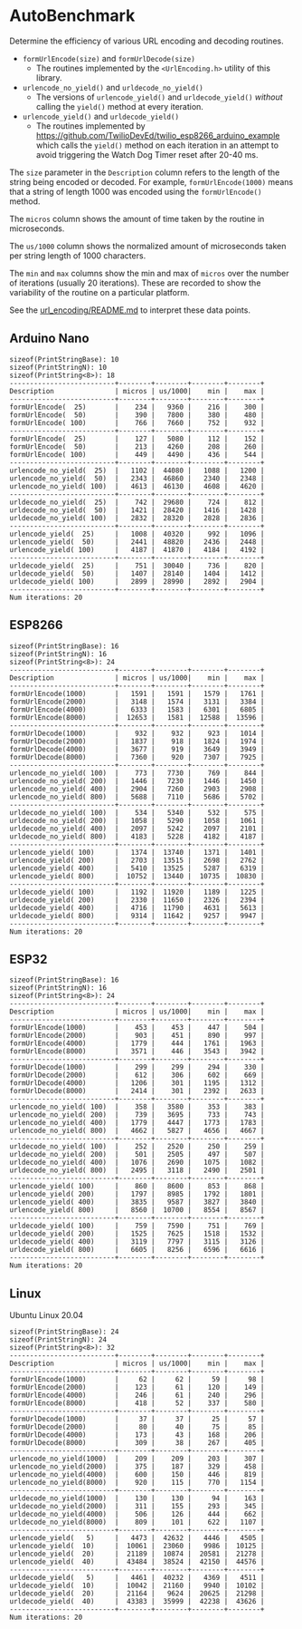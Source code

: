 # AutoBenchmark

Determine the efficiency of various URL encoding and decoding routines.

* `formUrlEncode(size)` and `formUrlDecode(size)`
    * The routines implemented by the `<UrlEncoding.h>` utility of this library.
* `urlencode_no_yield()` and `urldecode_no_yield()`
    * The versions of `urlencode_yield()` and `urldecode_yield()`
      *without* calling the `yield()` method at every iteration.
* `urlencode_yield()` and `urldecode_yield()`
    * The routines implemented by
      https://github.com/TwilioDevEd/twilio_esp8266_arduino_example which calls
      the `yield()` method on each iteration in an attempt to avoid triggering
      the Watch Dog Timer reset after 20-40 ms.

The `size` parameter in the `Description` column refers to the length of the
string being encoded or decoded. For example, `formUrlEncode(1000)` means
that a string of length 1000 was encoded using the `formUrlEncode()` method.

The `micros` column shows the amount of time taken by the routine in
microseconds.

The `us/1000` column shows the normalized amount of microseconds taken per
string length of 1000 characters.

The `min` and `max` columns show the min and max of `micros` over the number of
iterations (usually 20 iterations). These are recorded to show the variability
of the routine on a particular platform.

See the [url_encoding/README.md](../../../src/url_encoding/) to interpret
these data points.

## Arduino Nano

```
sizeof(PrintStringBase): 10
sizeof(PrintStringN): 10
sizeof(PrintString<8>): 18
--------------------------+--------+--------+--------+--------+
Description               | micros | us/1000|    min |    max |
--------------------------+--------+--------+--------+--------+
formUrlEncode(  25)       |    234 |   9360 |    216 |    300 |
formUrlEncode(  50)       |    390 |   7800 |    380 |    480 |
formUrlEncode( 100)       |    766 |   7660 |    752 |    932 |
--------------------------+--------+--------+--------+--------+
formUrlEncode(  25)       |    127 |   5080 |    112 |    152 |
formUrlEncode(  50)       |    213 |   4260 |    208 |    260 |
formUrlEncode( 100)       |    449 |   4490 |    436 |    544 |
--------------------------+--------+--------+--------+--------+
urlencode_no_yield(  25)  |   1102 |  44080 |   1088 |   1200 |
urlencode_no_yield(  50)  |   2343 |  46860 |   2340 |   2348 |
urlencode_no_yield( 100)  |   4613 |  46130 |   4608 |   4620 |
--------------------------+--------+--------+--------+--------+
urldecode_no_yield(  25)  |    742 |  29680 |    724 |    812 |
urldecode_no_yield(  50)  |   1421 |  28420 |   1416 |   1428 |
urldecode_no_yield( 100)  |   2832 |  28320 |   2828 |   2836 |
--------------------------+--------+--------+--------+--------+
urlencode_yield(  25)     |   1008 |  40320 |    992 |   1096 |
urlencode_yield(  50)     |   2441 |  48820 |   2436 |   2448 |
urlencode_yield( 100)     |   4187 |  41870 |   4184 |   4192 |
--------------------------+--------+--------+--------+--------+
urldecode_yield(  25)     |    751 |  30040 |    736 |    820 |
urldecode_yield(  50)     |   1407 |  28140 |   1404 |   1412 |
urldecode_yield( 100)     |   2899 |  28990 |   2892 |   2904 |
--------------------------+--------+--------+--------+--------+
Num iterations: 20
```

## ESP8266

```
sizeof(PrintStringBase): 16
sizeof(PrintStringN): 16
sizeof(PrintString<8>): 24
--------------------------+--------+--------+--------+--------+
Description               | micros | us/1000|    min |    max |
--------------------------+--------+--------+--------+--------+
formUrlEncode(1000)       |   1591 |   1591 |   1579 |   1761 |
formUrlEncode(2000)       |   3148 |   1574 |   3131 |   3384 |
formUrlEncode(4000)       |   6333 |   1583 |   6301 |   6805 |
formUrlEncode(8000)       |  12653 |   1581 |  12588 |  13596 |
--------------------------+--------+--------+--------+--------+
formUrlDecode(1000)       |    932 |    932 |    923 |   1014 |
formUrlDecode(2000)       |   1837 |    918 |   1824 |   1974 |
formUrlDecode(4000)       |   3677 |    919 |   3649 |   3949 |
formUrlDecode(8000)       |   7360 |    920 |   7307 |   7925 |
--------------------------+--------+--------+--------+--------+
urlencode_no_yield( 100)  |    773 |   7730 |    769 |    844 |
urlencode_no_yield( 200)  |   1446 |   7230 |   1446 |   1450 |
urlencode_no_yield( 400)  |   2904 |   7260 |   2903 |   2908 |
urlencode_no_yield( 800)  |   5688 |   7110 |   5686 |   5702 |
--------------------------+--------+--------+--------+--------+
urldecode_no_yield( 100)  |    534 |   5340 |    532 |    575 |
urldecode_no_yield( 200)  |   1058 |   5290 |   1058 |   1061 |
urldecode_no_yield( 400)  |   2097 |   5242 |   2097 |   2101 |
urldecode_no_yield( 800)  |   4183 |   5228 |   4182 |   4187 |
--------------------------+--------+--------+--------+--------+
urlencode_yield( 100)     |   1374 |  13740 |   1371 |   1401 |
urlencode_yield( 200)     |   2703 |  13515 |   2698 |   2762 |
urlencode_yield( 400)     |   5410 |  13525 |   5287 |   6319 |
urlencode_yield( 800)     |  10752 |  13440 |  10735 |  10830 |
--------------------------+--------+--------+--------+--------+
urldecode_yield( 100)     |   1192 |  11920 |   1189 |   1225 |
urldecode_yield( 200)     |   2330 |  11650 |   2326 |   2394 |
urldecode_yield( 400)     |   4716 |  11790 |   4631 |   5613 |
urldecode_yield( 800)     |   9314 |  11642 |   9257 |   9947 |
--------------------------+--------+--------+--------+--------+
Num iterations: 20
```

## ESP32

```
sizeof(PrintStringBase): 16
sizeof(PrintStringN): 16
sizeof(PrintString<8>): 24
--------------------------+--------+--------+--------+--------+
Description               | micros | us/1000|    min |    max |
--------------------------+--------+--------+--------+--------+
formUrlEncode(1000)       |    453 |    453 |    447 |    504 |
formUrlEncode(2000)       |    903 |    451 |    890 |    997 |
formUrlEncode(4000)       |   1779 |    444 |   1761 |   1963 |
formUrlEncode(8000)       |   3571 |    446 |   3543 |   3942 |
--------------------------+--------+--------+--------+--------+
formUrlDecode(1000)       |    299 |    299 |    294 |    330 |
formUrlDecode(2000)       |    612 |    306 |    602 |    669 |
formUrlDecode(4000)       |   1206 |    301 |   1195 |   1312 |
formUrlDecode(8000)       |   2414 |    301 |   2392 |   2633 |
--------------------------+--------+--------+--------+--------+
urlencode_no_yield( 100)  |    358 |   3580 |    353 |    383 |
urlencode_no_yield( 200)  |    739 |   3695 |    733 |    743 |
urlencode_no_yield( 400)  |   1779 |   4447 |   1773 |   1783 |
urlencode_no_yield( 800)  |   4662 |   5827 |   4656 |   4667 |
--------------------------+--------+--------+--------+--------+
urldecode_no_yield( 100)  |    252 |   2520 |    250 |    259 |
urldecode_no_yield( 200)  |    501 |   2505 |    497 |    507 |
urldecode_no_yield( 400)  |   1076 |   2690 |   1075 |   1082 |
urldecode_no_yield( 800)  |   2495 |   3118 |   2490 |   2501 |
--------------------------+--------+--------+--------+--------+
urlencode_yield( 100)     |    860 |   8600 |    853 |    868 |
urlencode_yield( 200)     |   1797 |   8985 |   1792 |   1801 |
urlencode_yield( 400)     |   3835 |   9587 |   3827 |   3840 |
urlencode_yield( 800)     |   8560 |  10700 |   8554 |   8567 |
--------------------------+--------+--------+--------+--------+
urldecode_yield( 100)     |    759 |   7590 |    751 |    769 |
urldecode_yield( 200)     |   1525 |   7625 |   1518 |   1532 |
urldecode_yield( 400)     |   3119 |   7797 |   3115 |   3126 |
urldecode_yield( 800)     |   6605 |   8256 |   6596 |   6616 |
--------------------------+--------+--------+--------+--------+
Num iterations: 20
```

## Linux

Ubuntu Linux 20.04

```
sizeof(PrintStringBase): 24
sizeof(PrintStringN): 24
sizeof(PrintString<8>): 32
--------------------------+--------+--------+--------+--------+
Description               | micros | us/1000|    min |    max |
--------------------------+--------+--------+--------+--------+
formUrlEncode(1000)       |     62 |     62 |     59 |     98 |
formUrlEncode(2000)       |    123 |     61 |    120 |    149 |
formUrlEncode(4000)       |    246 |     61 |    240 |    296 |
formUrlEncode(8000)       |    418 |     52 |    337 |    580 |
--------------------------+--------+--------+--------+--------+
formUrlDecode(1000)       |     37 |     37 |     25 |     57 |
formUrlDecode(2000)       |     80 |     40 |     75 |     85 |
formUrlDecode(4000)       |    173 |     43 |    168 |    206 |
formUrlDecode(8000)       |    309 |     38 |    267 |    405 |
--------------------------+--------+--------+--------+--------+
urlencode_no_yield(1000)  |    209 |    209 |    203 |    307 |
urlencode_no_yield(2000)  |    375 |    187 |    329 |    458 |
urlencode_no_yield(4000)  |    600 |    150 |    446 |    819 |
urlencode_no_yield(8000)  |    920 |    115 |    770 |   1154 |
--------------------------+--------+--------+--------+--------+
urldecode_no_yield(1000)  |    130 |    130 |     94 |    163 |
urldecode_no_yield(2000)  |    311 |    155 |    293 |    345 |
urldecode_no_yield(4000)  |    506 |    126 |    444 |    662 |
urldecode_no_yield(8000)  |    809 |    101 |    622 |   1107 |
--------------------------+--------+--------+--------+--------+
urlencode_yield(   5)     |   4473 |  42632 |   4446 |   4505 |
urlencode_yield(  10)     |  10061 |  23060 |   9986 |  10125 |
urlencode_yield(  20)     |  21189 |  10874 |  20581 |  21278 |
urlencode_yield(  40)     |  43484 |  38524 |  42150 |  44576 |
--------------------------+--------+--------+--------+--------+
urldecode_yield(   5)     |   4461 |  40232 |   4369 |   4511 |
urldecode_yield(  10)     |  10042 |  21160 |   9940 |  10102 |
urldecode_yield(  20)     |  21164 |   9624 |  20625 |  21298 |
urldecode_yield(  40)     |  43383 |  35999 |  42238 |  43626 |
--------------------------+--------+--------+--------+--------+
Num iterations: 20
```
